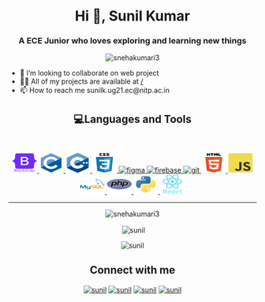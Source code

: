 <h1 align="center">Hi 👋, Sunil Kumar</h1>
<h3 align="center">A ECE Junior who loves exploring and learning new things</h3>

<p align="center"> <img src="https://komarev.com/ghpvc/?username=snehakumari3&label=Profile%20views&color=0e75b6&style=flat" alt="snehakumari3" /> </p>
<ul>
    <li>👯 I’m looking to collaborate on web project</li>
    <li>👨‍💻 All of my projects are available at <a href="" target="_blank">/</a></li>
    <li>📫 How to reach me sunilk.ug21.ec@nitp.ac.in</li>
</ul>


<h2 align="center">💻Languages and Tools</h2>
<br>
<p align="center"> <a href="https://getbootstrap.com" target="_blank" rel="noreferrer"> <img src="https://raw.githubusercontent.com/devicons/devicon/master/icons/bootstrap/bootstrap-plain-wordmark.svg" alt="bootstrap" width="50" height="40"/> </a> <a href="https://www.cprogramming.com/" target="_blank" rel="noreferrer"> <img src="https://raw.githubusercontent.com/devicons/devicon/master/icons/c/c-original.svg" alt="c" width="50" height="40"/> </a> <a href="https://www.w3schools.com/cpp/" target="_blank" rel="noreferrer"> <img src="https://raw.githubusercontent.com/devicons/devicon/master/icons/cplusplus/cplusplus-original.svg" alt="cplusplus" width="50" height="40"/> </a> <a href="https://www.w3schools.com/css/" target="_blank" rel="noreferrer"> <img src="https://raw.githubusercontent.com/devicons/devicon/master/icons/css3/css3-original-wordmark.svg" alt="css3" width="50" height="40"/> </a> <a href="https://www.figma.com/" target="_blank" rel="noreferrer"> <img src="https://www.vectorlogo.zone/logos/figma/figma-icon.svg" alt="figma" width="50" height="40"/> </a> <a href="https://firebase.google.com/" target="_blank" rel="noreferrer"> <img src="https://www.vectorlogo.zone/logos/firebase/firebase-icon.svg" alt="firebase" width="50" height="40"/> </a> <a href="https://git-scm.com/" target="_blank" rel="noreferrer"> <img src="https://www.vectorlogo.zone/logos/git-scm/git-scm-icon.svg" alt="git" width="50" height="40"/> </a> <a href="https://www.w3.org/html/" target="_blank" rel="noreferrer"> <img src="https://raw.githubusercontent.com/devicons/devicon/master/icons/html5/html5-original-wordmark.svg" alt="html5" width="50" height="40"/> </a> <a href="https://developer.mozilla.org/en-US/docs/Web/JavaScript" target="_blank" rel="noreferrer"> <img src="https://raw.githubusercontent.com/devicons/devicon/master/icons/javascript/javascript-original.svg" alt="javascript" width="50" height="40"/> </a> <a href="https://www.mysql.com/" target="_blank" rel="noreferrer"> <img src="https://raw.githubusercontent.com/devicons/devicon/master/icons/mysql/mysql-original-wordmark.svg" alt="mysql" width="50" height="40"/> </a> <a href="https://www.php.net" target="_blank" rel="noreferrer"> <img src="https://raw.githubusercontent.com/devicons/devicon/master/icons/php/php-original.svg" alt="php" width="50" height="40"/> </a> <a href="https://www.python.org" target="_blank" rel="noreferrer"> <img src="https://raw.githubusercontent.com/devicons/devicon/master/icons/python/python-original.svg" alt="python" width="50" height="40"/> </a> <a href="https://reactjs.org/" target="_blank" rel="noreferrer"> <img src="https://raw.githubusercontent.com/devicons/devicon/master/icons/react/react-original-wordmark.svg" alt="react" width="50" height="40"/> </a> </p>

<hr>
<p align="center">
  <img src="https://github-readme-stats.vercel.app/api/top-langs?username=snehakumari3&show_icons=true&locale=en&layout=compact" alt="snehakumari3" />
</p>
<p align="center">
  &nbsp;<img align="center" src="https://github-readme-stats.vercel.app/api?username=snehakumari3&show_icons=true&locale=en" alt="sunil" />
</p>
<p align="center">
  <img src="https://github-readme-streak-stats.herokuapp.com/?user=snehakumari3&" alt="sunil" />
</p>



<h2 align="center">Connect with me</h2>
<div align="center">
<a href="https://www.linkedin.com/in/sunil-kumar-b17997229/" target="blank"><img align="center" src="https://raw.githubusercontent.com/rahuldkjain/github-profile-readme-generator/master/src/images/icons/Social/linked-in-alt.svg" alt="sunil" height="30" width="50" /></a>
<a href="https://www.codechef.com/users/sunilkumar_922" target="blank"><img align="center" src="https://cdn.jsdelivr.net/npm/simple-icons@3.1.0/icons/codechef.svg" alt="sunil" height="30" width="50" /></a>
<a href="https://www.hackerrank.com/profile/sunilkumarsaxen1" target="blank"><img align="center" src="https://raw.githubusercontent.com/rahuldkjain/github-profile-readme-generator/master/src/images/icons/Social/hackerrank.svg" alt="sunil" height="30" width="50" /></a>
<a href="https://leetcode.com/sunilkumar_9142/" target="blank"><img align="center" src="https://raw.githubusercontent.com/rahuldkjain/github-profile-readme-generator/master/src/images/icons/Social/leet-code.svg" alt="sunil" height="30" width="50" /></a>
</div>
